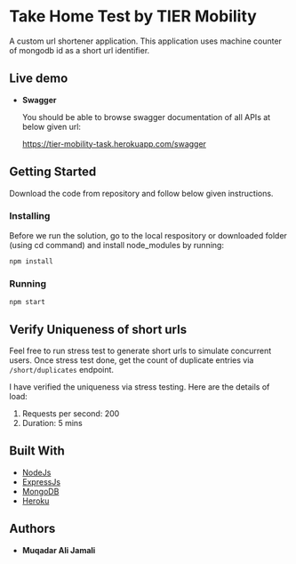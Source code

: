 # Take Home Test by TIER Mobility 
A custom url shortener application. This application uses machine counter of mongodb id as a short url identifier.
## Live demo
* **Swagger**

  You should be able to browse swagger documentation of all APIs at below given url:


    https://tier-mobility-task.herokuapp.com/swagger

## Getting Started
Download the code from repository and follow below given instructions.

### Installing
Before we run the solution, go to the local respository or downloaded folder (using cd command) and install node_modules by running:
```
npm install
```

### Running

```
npm start
```

## Verify Uniqueness of short urls
Feel free to run stress test to generate short urls to simulate concurrent users. Once stress test done, get the count of duplicate entries via ```/short/duplicates``` endpoint.

I have verified the uniqueness via stress testing. Here are the details of load:
1. Requests per second: 200
2. Duration: 5 mins
## Built With

* [NodeJs](https://nodejs.org/en/)
* [ExpressJs](https://expressjs.com)
* [MongoDB](https://www.mongodb.com/)
* [Heroku](http://heroku.com/)
## Authors
* **Muqadar Ali Jamali**
